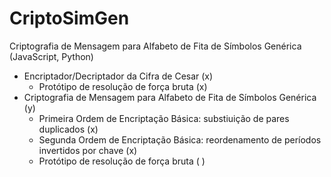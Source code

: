 # CriptoSimGen
 Criptografia de Mensagem para Alfabeto de Fita de Símbolos Genérica
(JavaScript, Python)
* Encriptador/Decriptador da Cifra de Cesar (x)
	* Protótipo de resolução de força bruta (x)
* Criptografia de Mensagem para Alfabeto de Fita de Símbolos Genérica (y)
	* Primeira Ordem de Encriptação Básica: substiuição de pares duplicados (x)
	* Segunda Ordem de Encriptação Básica: reordenamento de períodos invertidos por chave (x)
	* Protótipo de resolução de força bruta ( )
